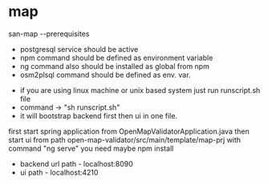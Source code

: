 # map
san-map
--prerequisites
* postgresql service should be active
* npm command should be defined as environment variable
* ng command also should be installed as global from npm
* osm2plsql command should be defined as env. var.


- if you are using linux machine or unix based system just run runscript.sh file
- command -> "sh runscript.sh"
- it will bootstrap backend first then ui in one file. 


first start spring application from OpenMapValidatorApplication.java
then start ui from path open-map-validator/src/main/template/map-prj with command "ng serve"
you need maybe npm install

- backend url path - localhost:8090
- ui path - localhost:4210

